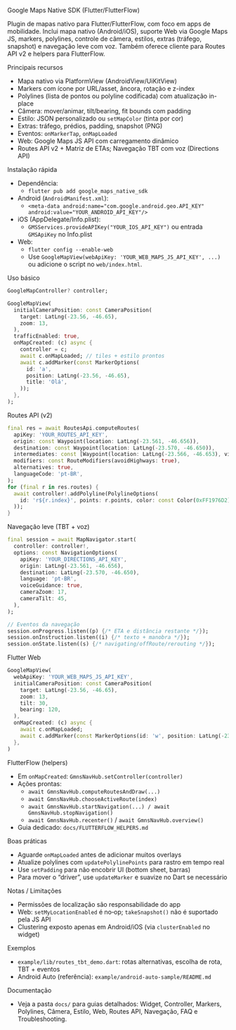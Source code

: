 Google Maps Native SDK (Flutter/FlutterFlow)

Plugin de mapas nativo para Flutter/FlutterFlow, com foco em apps de mobilidade. Inclui mapa nativo (Android/iOS), suporte Web via Google Maps JS, markers, polylines, controle de câmera, estilos, extras (tráfego, snapshot) e navegação leve com voz. Também oferece cliente para Routes API v2 e helpers para FlutterFlow.

Principais recursos
- Mapa nativo via PlatformView (AndroidView/UiKitView)
- Markers com ícone por URL/asset, âncora, rotação e z-index
- Polylines (lista de pontos ou polyline codificada) com atualização in-place
- Câmera: mover/animar, tilt/bearing, fit bounds com padding
- Estilo: JSON personalizado ou `setMapColor` (tinta por cor)
- Extras: tráfego, prédios, padding, snapshot (PNG)
- Eventos: `onMarkerTap`, `onMapLoaded`
- Web: Google Maps JS API com carregamento dinâmico
- Routes API v2 + Matriz de ETAs; Navegação TBT com voz (Directions API)

Instalação rápida
- Dependência:
  - `flutter pub add google_maps_native_sdk`
- Android (`AndroidManifest.xml`):
  - `<meta-data android:name="com.google.android.geo.API_KEY" android:value="YOUR_ANDROID_API_KEY"/>`
- iOS (AppDelegate/Info.plist):
  - `GMSServices.provideAPIKey("YOUR_IOS_API_KEY")` ou entrada `GMSApiKey` no Info.plist
- Web:
  - `flutter config --enable-web`
  - Use `GoogleMapView(webApiKey: 'YOUR_WEB_MAPS_JS_API_KEY', ...)` ou adicione o script no `web/index.html`.

Uso básico
```dart
GoogleMapController? controller;

GoogleMapView(
  initialCameraPosition: const CameraPosition(
    target: LatLng(-23.56, -46.65),
    zoom: 13,
  ),
  trafficEnabled: true,
  onMapCreated: (c) async {
    controller = c;
    await c.onMapLoaded; // tiles + estilo prontos
    await c.addMarker(const MarkerOptions(
      id: 'a',
      position: LatLng(-23.56, -46.65),
      title: 'Olá',
    ));
  },
);
```

Routes API (v2)
```dart
final res = await RoutesApi.computeRoutes(
  apiKey: 'YOUR_ROUTES_API_KEY',
  origin: const Waypoint(location: LatLng(-23.561, -46.656)),
  destination: const Waypoint(location: LatLng(-23.570, -46.650)),
  intermediates: const [Waypoint(location: LatLng(-23.566, -46.653), via: true, sideOfRoad: true)],
  modifiers: const RouteModifiers(avoidHighways: true),
  alternatives: true,
  languageCode: 'pt-BR',
);
for (final r in res.routes) {
  await controller!.addPolyline(PolylineOptions(
    id: 'r${r.index}', points: r.points, color: const Color(0xFF1976D2), width: 6,
  ));
}
```

Navegação leve (TBT + voz)
```dart
final session = await MapNavigator.start(
  controller: controller!,
  options: const NavigationOptions(
    apiKey: 'YOUR_DIRECTIONS_API_KEY',
    origin: LatLng(-23.561, -46.656),
    destination: LatLng(-23.570, -46.650),
    language: 'pt-BR',
    voiceGuidance: true,
    cameraZoom: 17,
    cameraTilt: 45,
  ),
);

// Eventos da navegação
session.onProgress.listen((p) {/* ETA e distância restante */});
session.onInstruction.listen((i) {/* texto + manobra */});
session.onState.listen((s) {/* navigating/offRoute/rerouting */});
```

Flutter Web
```dart
GoogleMapView(
  webApiKey: 'YOUR_WEB_MAPS_JS_API_KEY',
  initialCameraPosition: const CameraPosition(
    target: LatLng(-23.56, -46.65),
    zoom: 13,
    tilt: 30,
    bearing: 120,
  ),
  onMapCreated: (c) async {
    await c.onMapLoaded;
    await c.addMarker(const MarkerOptions(id: 'w', position: LatLng(-23.56, -46.65)));
  },
)
```

FlutterFlow (helpers)
- Em `onMapCreated`: `GmnsNavHub.setController(controller)`
- Ações prontas:
  - `await GmnsNavHub.computeRoutesAndDraw(...)`
  - `await GmnsNavHub.chooseActiveRoute(index)`
  - `await GmnsNavHub.startNavigation(...) / await GmnsNavHub.stopNavigation()`
  - `await GmnsNavHub.recenter()` / `await GmnsNavHub.overview()`
- Guia dedicado: `docs/FLUTTERFLOW_HELPERS.md`

Boas práticas
- Aguarde `onMapLoaded` antes de adicionar muitos overlays
- Atualize polylines com `updatePolylinePoints` para rastro em tempo real
- Use `setPadding` para não encobrir UI (bottom sheet, barras)
- Para mover o “driver”, use `updateMarker` e suavize no Dart se necessário

Notas / Limitações
- Permissões de localização são responsabilidade do app
- Web: `setMyLocationEnabled` é no‑op; `takeSnapshot()` não é suportado pela JS API
- Clustering exposto apenas em Android/iOS (via `clusterEnabled` no widget)

Exemplos
- `example/lib/routes_tbt_demo.dart`: rotas alternativas, escolha de rota, TBT + eventos
- Android Auto (referência): `example/android-auto-sample/README.md`

Documentação
- Veja a pasta `docs/` para guias detalhados: Widget, Controller, Markers, Polylines, Câmera, Estilo, Web, Routes API, Navegação, FAQ e Troubleshooting.

